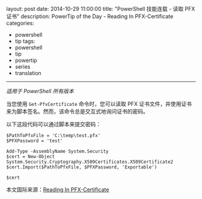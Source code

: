 ﻿layout: post
date: 2014-10-29 11:00:00
title: "PowerShell 技能连载 - 读取 PFX 证书"
description: PowerTip of the Day - Reading In PFX-Certificate
categories:
- powershell
- tip
tags:
- powershell
- tip
- powertip
- series
- translation
---
_适用于 PowerShell 所有版本_

当您使用 `Get-PfxCertificate` 命令时，您可以读取 PFX 证书文件，并使用证书来为脚本签名。然而，该命令总是交互式地询问证书的密码。

以下这段代码可以通过脚本来提交密码：

    $PathToPfxFile = 'C:\temp\test.pfx'
    $PFXPassword = 'test'
    
    Add-Type -AssemblyName System.Security
    $cert = New-Object System.Security.Cryptography.X509Certificates.X509Certificate2
    $cert.Import($PathToPfxFile, $PFXPassword, 'Exportable')
    
    $cert

<!--more-->
本文国际来源：[Reading In PFX-Certificate](http://community.idera.com/powershell/powertips/b/tips/posts/reading-in-pfx-certificate)
